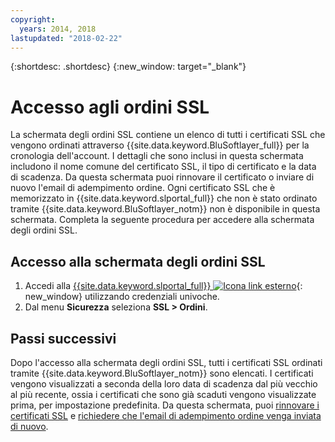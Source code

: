 ```yaml
---
copyright:
  years: 2014, 2018
lastupdated: "2018-02-22"
---
```


{:shortdesc: .shortdesc}
{:new_window: target="_blank"}

# Accesso agli ordini SSL

La schermata degli ordini SSL contiene un elenco di tutti i certificati SSL che vengono ordinati attraverso {{site.data.keyword.BluSoftlayer_full}} per la cronologia dell'account. I dettagli che sono inclusi in questa schermata includono il nome comune del certificato SSL, il tipo di certificato e la data di scadenza. Da questa schermata puoi rinnovare il certificato o inviare di nuovo l'email di adempimento ordine. Ogni certificato SSL che è memorizzato in {{site.data.keyword.slportal_full}} che non è stato ordinato tramite {{site.data.keyword.BluSoftlayer_notm}} non è disponibile in questa schermata. Completa la seguente procedura per accedere alla schermata degli ordini SSL.

## Accesso alla schermata degli ordini SSL

1. Accedi alla [{{site.data.keyword.slportal_full}} ![Icona link esterno](../../icons/launch-glyph.svg "Icona link esterno")](https://control.softlayer.com/){: new_window} utilizzando credenziali univoche.
2. Dal menu **Sicurezza** seleziona **SSL > Ordini**.

## Passi successivi

Dopo l'accesso alla schermata degli ordini SSL, tutti i certificati SSL ordinati tramite {{site.data.keyword.BluSoftlayer_notm}} sono elencati. I certificati vengono visualizzati a seconda della loro data di scadenza dal più vecchio al più recente, ossia i certificati che sono già scaduti vengono visualizzate prima, per impostazione predefinita. Da questa schermata, puoi [rinnovare i certificati SSL](renew-ssl-certificate.html) e [richiedere che l'email di adempimento ordine venga inviata di nuovo](request-ssl-certificate-fulfillment-email.html).
